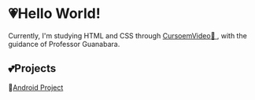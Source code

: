 # :heartpulse:Hello World! 

Currently, I'm studying HTML and CSS through  <a href="https://www.cursoemvideo.com/" target="_blank"> CursoemVideo:link: </a>, with the guidance of Professor Guanabara.

## :two_hearts:Projects

:white_heart:<a href="https://gabriellesote.github.io/projeto-android/" target="_blank">Android Project</a> 
 
 


